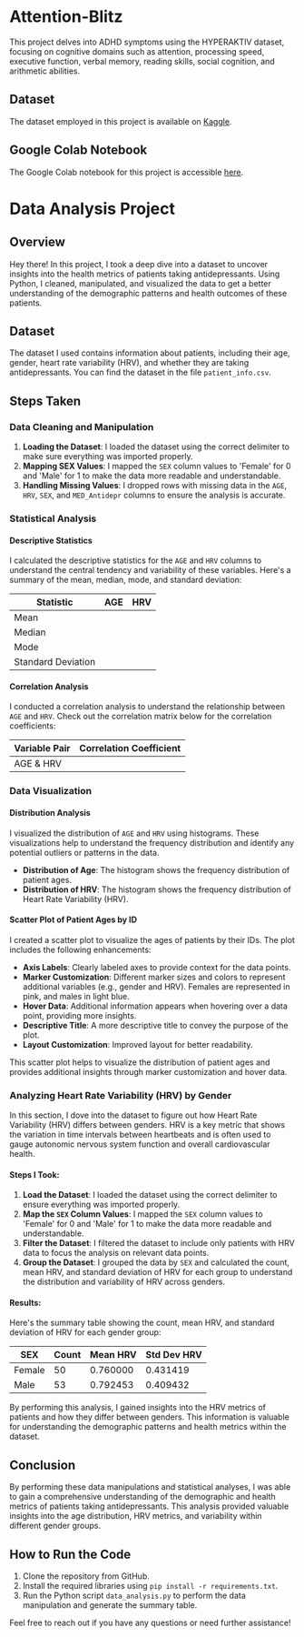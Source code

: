 # Attention-Blitz
This project delves into ADHD symptoms using the HYPERAKTIV dataset, focusing on cognitive domains such as attention, processing speed, executive function, verbal memory, reading skills, social cognition, and arithmetic abilities.

## Dataset

The dataset employed in this project is available on [Kaggle](https://www.kaggle.com/datasets/arashnic/adhd-diagnosis-data).

## Google Colab Notebook

The Google Colab notebook for this project is accessible [here](https://colab.research.google.com/drive/1f8Zc3-TiSatWJILcdrIYWP1Wq8aH78Tw?usp=sharing).

# Data Analysis Project

## Overview
Hey there! In this project, I took a deep dive into a dataset to uncover insights into the health metrics of patients taking antidepressants. Using Python, I cleaned, manipulated, and visualized the data to get a better understanding of the demographic patterns and health outcomes of these patients.

## Dataset
The dataset I used contains information about patients, including their age, gender, heart rate variability (HRV), and whether they are taking antidepressants. You can find the dataset in the file `patient_info.csv`.

## Steps Taken

### Data Cleaning and Manipulation
1. **Loading the Dataset**: I loaded the dataset using the correct delimiter to make sure everything was imported properly.
2. **Mapping SEX Values**: I mapped the `SEX` column values to 'Female' for 0 and 'Male' for 1 to make the data more readable and understandable.
3. **Handling Missing Values**: I dropped rows with missing data in the `AGE`, `HRV`, `SEX`, and `MED_Antidepr` columns to ensure the analysis is accurate.

### Statistical Analysis

#### Descriptive Statistics
I calculated the descriptive statistics for the `AGE` and `HRV` columns to understand the central tendency and variability of these variables. Here's a summary of the mean, median, mode, and standard deviation:

| Statistic       | AGE       | HRV       |
|-----------------|-----------|-----------|
| Mean            |           |           |
| Median          |           |           |
| Mode            |           |           |
| Standard Deviation |       |           |

#### Correlation Analysis
I conducted a correlation analysis to understand the relationship between `AGE` and `HRV`. Check out the correlation matrix below for the correlation coefficients:

| Variable Pair   | Correlation Coefficient |
|-----------------|-------------------------|
| AGE & HRV       |                         |

### Data Visualization

#### Distribution Analysis
I visualized the distribution of `AGE` and `HRV` using histograms. These visualizations help to understand the frequency distribution and identify any potential outliers or patterns in the data.

- **Distribution of Age**: The histogram shows the frequency distribution of patient ages.
- **Distribution of HRV**: The histogram shows the frequency distribution of Heart Rate Variability (HRV).

#### Scatter Plot of Patient Ages by ID
I created a scatter plot to visualize the ages of patients by their IDs. The plot includes the following enhancements:
- **Axis Labels**: Clearly labeled axes to provide context for the data points.
- **Marker Customization**: Different marker sizes and colors to represent additional variables (e.g., gender and HRV). Females are represented in pink, and males in light blue.
- **Hover Data**: Additional information appears when hovering over a data point, providing more insights.
- **Descriptive Title**: A more descriptive title to convey the purpose of the plot.
- **Layout Customization**: Improved layout for better readability.

This scatter plot helps to visualize the distribution of patient ages and provides additional insights through marker customization and hover data.

### Analyzing Heart Rate Variability (HRV) by Gender

In this section, I dove into the dataset to figure out how Heart Rate Variability (HRV) differs between genders. HRV is a key metric that shows the variation in time intervals between heartbeats and is often used to gauge autonomic nervous system function and overall cardiovascular health.

#### Steps I Took:

1. **Load the Dataset**: I loaded the dataset using the correct delimiter to ensure everything was imported properly.
2. **Map the `SEX` Column Values**: I mapped the `SEX` column values to 'Female' for 0 and 'Male' for 1 to make the data more readable and understandable.
3. **Filter the Dataset**: I filtered the dataset to include only patients with HRV data to focus the analysis on relevant data points.
4. **Group the Dataset**: I grouped the data by `SEX` and calculated the count, mean HRV, and standard deviation of HRV for each group to understand the distribution and variability of HRV across genders.

#### Results:

Here's the summary table showing the count, mean HRV, and standard deviation of HRV for each gender group:

| SEX    | Count | Mean HRV | Std Dev HRV |
|--------|-------|----------|-------------|
| Female | 50    | 0.760000 | 0.431419    |
| Male   | 53    | 0.792453 | 0.409432    |

By performing this analysis, I gained insights into the HRV metrics of patients and how they differ between genders. This information is valuable for understanding the demographic patterns and health metrics within the dataset.

## Conclusion
By performing these data manipulations and statistical analyses, I was able to gain a comprehensive understanding of the demographic and health metrics of patients taking antidepressants. This analysis provided valuable insights into the age distribution, HRV metrics, and variability within different gender groups.

## How to Run the Code
1. Clone the repository from GitHub.
2. Install the required libraries using `pip install -r requirements.txt`.
3. Run the Python script `data_analysis.py` to perform the data manipulation and generate the summary table.

Feel free to reach out if you have any questions or need further assistance!
